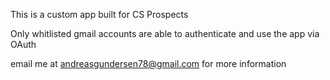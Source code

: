 This is a custom app built for CS Prospects

Only whitlisted gmail accounts are able to authenticate and use the app via OAuth

email me at andreasgundersen78@gmail.com for more information
